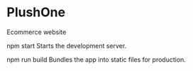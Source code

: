 # PlushOne
Ecommerce website

npm start
Starts the development server.

npm run build
Bundles the app into static files for production.
